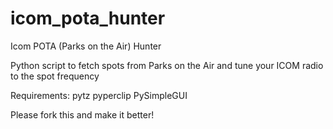 # icom_pota_hunter
Icom POTA (Parks on the Air) Hunter

Python script to fetch spots from Parks on the Air and tune your ICOM radio to the spot frequency

Requirements:
  pytz
  pyperclip
  PySimpleGUI

Please fork this and make it better!
